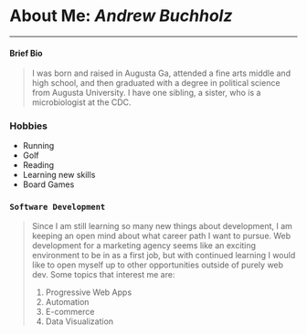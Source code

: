 # About Me: *Andrew Buchholz*
---

#### Brief Bio  
 > I was born and raised in Augusta Ga, attended a fine arts middle and high school, and then graduated with a degree in political science from Augusta University.
 > I have one sibling, a sister, who is a microbiologist at the CDC.


 ### Hobbies
+ Running  
+ Golf  
+ Reading  
+ Learning new skills  
+ Board Games   


### `Software Development`
 > Since I am still learning so many new things about development, I am keeping an open mind about what career path I want to pursue. Web development for a marketing agency seems like an exciting environment to be in as a first job, but with continued learning I would like to open myself up to other opportunities outside of purely web dev. Some topics that interest me are:
 > 1. Progressive Web Apps  
 > 2. Automation
 > 3. E-commerce 
 > 4. Data Visualization
